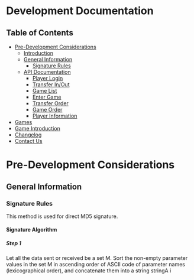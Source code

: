 # Development Documentation

## Table of Contents

- [Pre-Development Considerations](#pre-development-considerations)
    - [Introduction](#introduction)
    - [General Information](#general-information)
        - [Signature Rules](#signature-rules)
    - [API Documentation](#api-documentation)
        - [Player Login](#player-login)
        - [Transfer In/Out](#transfer-inout)
        - [Game List](#game-list)
        - [Enter Game](#enter-game)
        - [Transfer Order](#transfer-order)
        - [Game Order](#game-order)
        - [Player Information](#player-information)
 - [Games](#games)
  - [Game Introduction](#game-introduction)
- [Changelog](#changelog)
- [Contact Us](#contact-us)


# Pre-Development Considerations
## General Information


### Signature Rules
This method is used for direct MD5 signature.

#### Signature Algorithm

##### Step 1
Let all the data sent or received be a set M. Sort the non-empty parameter values in the set M in ascending order of ASCII code of parameter names (lexicographical order), and concatenate them into a string stringA i
